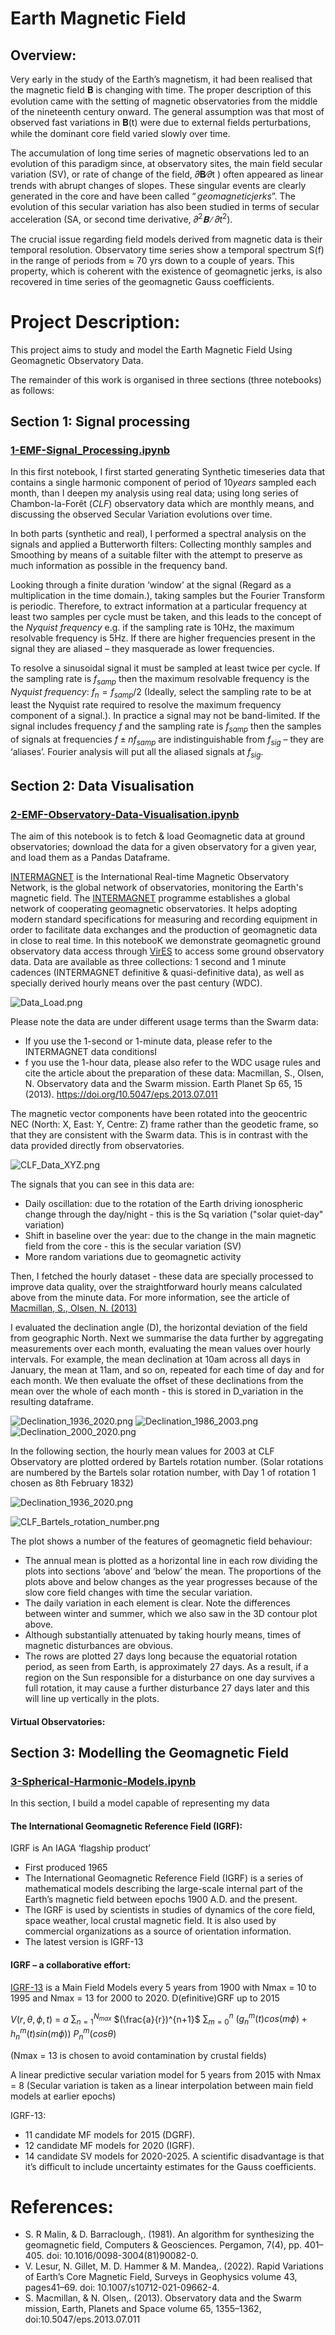 # Earth Magnetic Field
## Overview:

Very early in the study of the Earth’s magnetism, it had been realised that the magnetic field 𝐁 is changing with time. The proper description of this evolution came with the setting of magnetic observatories from the middle of the nineteenth century onward. The general assumption was that most of observed fast variations in 𝐁(t) were due to external fields perturbations, while the dominant core field varied slowly over time.

The accumulation of long time series of magnetic observations led to an evolution of this paradigm since, at observatory sites, the main field secular variation (SV), or rate of change of the field, 𝜕𝐁∕𝜕t ) often appeared as linear trends with abrupt changes of slopes. These singular events are clearly generated in the core and have been called $“geomagnetic jerks”$.
The evolution of this secular variation has also been studied in terms of secular acceleration (SA, or second time derivative, ${𝜕^2𝐁∕𝜕t^2}$).

The crucial issue regarding field models derived from magnetic data is their temporal resolution. Observatory time series show a temporal spectrum S(f) in the range of periods from ≈ 70 yrs down to a couple of years. This property, which is coherent with the existence of geomagnetic jerks, is also recovered in time series of the geomagnetic Gauss coefficients. 

# Project Description:

This project aims to study and model the Earth Magnetic Field Using Geomagnetic Observatory Data.

The remainder of this work is organised in three sections (three notebooks) as follows: 

## Section 1: Signal processing
### [1-EMF-Signal_Processing.ipynb](https://github.com/thiziriamezza/Earth-Magnetic-Field/blob/main/1-EMF-Signal_Processing.ipynb)

In this first notebook, I first started generating Synthetic timeseries data that contains a single harmonic component of period of $10 years$ sampled each month, than I deepen my analysis using real data; using long series of Chambon-la-Forêt $(CLF)$ observatory data which are monthly means, and discussing the observed Secular Variation evolutions over time.  

In both parts (synthetic and real), I performed a spectral analysis on the signals and applied a Butterworth filters: Collecting monthly samples and Smoothing by means of a suitable filter with the attempt to preserve as much information as possible in the frequency band. 

Looking through a finite duration ‘window’ at the signal (Regard as a multiplication in the time domain.), taking samples but the Fourier Transform is periodic. Therefore, to extract information at a particular frequency at least two samples per cycle must be taken, and this leads to the concept of the $Nyquist$ $frequency$ e.g. if the sampling rate is 10Hz, the maximum resolvable frequency is 5Hz. If there are higher frequencies present in the signal they are aliased – they masquerade as lower frequencies. 

To resolve a sinusoidal signal it must be sampled at least twice per cycle. If the sampling rate is $f_{samp}$ then the maximum resolvable frequency is the $Nyquist$ $frequency$: $f_n= f_{samp}/2$ (Ideally, select the sampling rate to be at least the Nyquist rate required to resolve the maximum frequency component of a signal.).
In practice a signal may not be band-limited. If the signal includes frequency $f$ and the sampling rate is $f_{samp}$ then the samples of signals at frequencies $f ± nf_{samp}$ are indistinguishable from $f_{sig}$  – they are ‘aliases’. Fourier analysis will put all the aliased signals at $f_{sig}$.


## Section 2: Data Visualisation
### [2-EMF-Observatory-Data-Visualisation.ipynb](https://github.com/thiziriamezza/Earth-Magnetic-Field/blob/main/2-EMF-Observatory-Data-Visualisation.ipynb)

The aim of this notebook is to fetch & load Geomagnetic data at ground observatories; download the data for a given observatory for a given year, and load them as a Pandas Dataframe.

[INTERMAGNET](https://intermagnet.github.io/) is the International Real-time Magnetic Observatory Network, is the global network of observatories, monitoring the Earth's magnetic field. The [INTERMAGNET](https://intermagnet.github.io/) programme establishes a global network of cooperating geomagnetic observatories. It helps adopting modern standard specifications for measuring and recording equipment in order to facilitate data exchanges and the production of geomagnetic data in close to real time. In this notebooK we demonstrate geomagnetic ground observatory data access through [VirES](https://vires.services/) to access some ground observatory data.
Data are available as three collections: 1 second and 1 minute cadences (INTERMAGNET definitive & quasi-definitive data), as well as specially derived hourly means over the past century (WDC).

![Data_Load.png](https://github.com/thiziriamezza/Earth-Magnetic-Field/blob/main/image/Data_Load.png)

Please note the data are under different usage terms than the Swarm data:
- If you use the 1-second or 1-minute data, please refer to the INTERMAGNET data conditionsI
- f you use the 1-hour data, please also refer to the WDC usage rules and cite the article about the preparation of these data:
    Macmillan, S., Olsen, N. Observatory data and the Swarm mission. Earth Planet Sp 65, 15 (2013). https://doi.org/10.5047/eps.2013.07.011

The magnetic vector components have been rotated into the geocentric NEC (North: X, East: Y, Centre: Z) frame rather than the geodetic frame, so that they are consistent with the Swarm data. This is in contrast with the data provided directly from observatories.

![CLF_Data_XYZ.png](https://github.com/thiziriamezza/Earth-Magnetic-Field/blob/main/image/CLF_Data_XYZ.png)

The signals that you can see in this data are: 
- Daily oscillation: due to the rotation of the Earth driving ionospheric change through the day/night - this is the Sq variation ("solar quiet-day" variation)
- Shift in baseline over the year: due to the change in the main magnetic field from the core - this is the secular variation (SV)
- More random variations due to geomagnetic activity

Then, I fetched the hourly dataset - these data are specially processed to improve data quality, over the straightforward hourly means calculated above from the minute data. For more information, see the article of [Macmillan, S., Olsen, N. (2013)](https://doi.org/10.5047/eps.2013.07.011)

I evaluated the declination angle (D), the horizontal deviation of the field from geographic North.
Next we summarise the data further by aggregating measurements over each month, evaluating the mean values over hourly intervals. For example, the mean declination at 10am across all days in January, the mean at 11am, and so on, repeated for each time of day and for each month. We then evaluate the offset of these declinations from the mean over the whole of each month - this is stored in D_variation in the resulting dataframe.

![Declination_1936_2020.png](https://github.com/thiziriamezza/Earth-Magnetic-Field/blob/main/image/Declination_1936_2020.png) ![Declination_1986_2003.png](https://github.com/thiziriamezza/Earth-Magnetic-Field/blob/main/image/Declination_1986_2003.png) ![Declination_2000_2020.png](https://github.com/thiziriamezza/Earth-Magnetic-Field/blob/main/image/Declination_2000_2020.png)

In the following section, the hourly mean values for 2003 at CLF Observatory are plotted ordered by Bartels rotation number. (Solar rotations are numbered by the Bartels solar rotation number, with Day 1 of rotation 1 chosen as 8th February 1832)

![Declination_1936_2020.png](https://github.com/thiziriamezza/Earth-Magnetic-Field/blob/main/image/Declination_1936_2020.png,https://github.com/thiziriamezza/Earth-Magnetic-Field/blob/main/image/Declination_1986_2003.png,https://github.com/thiziriamezza/Earth-Magnetic-Field/blob/main/image/Declination_2000_2020.png)


![CLF_Bartels_rotation_number.png](https://github.com/thiziriamezza/Earth-Magnetic-Field/blob/main/image/CLF_Bartels_rotation_number.png)

The plot shows a number of the features of geomagnetic field behaviour:
- The annual mean is plotted as a horizontal line in each row dividing the plots into sections ‘above’ and ‘below’ the mean. The proportions of the plots above and below changes as the year progresses because of the slow core field changes with time the secular variation.
- The daily variation in each element is clear. Note the differences between winter and summer, which we also saw in the 3D contour plot above.
- Although substantially attenuated by taking hourly means, times of magnetic disturbances are obvious.
- The rows are plotted 27 days long because the equatorial rotation period, as seen from Earth, is approximately 27 days. As a result, if a region on the Sun responsible for a disturbance on one day survives a full rotation, it may cause a further disturbance 27 days later and this will line up vertically in the plots. 
















#### Virtual Observatories:





## Section 3: Modelling the Geomagnetic Field
### [3-Spherical-Harmonic-Models.ipynb](https://github.com/thiziriamezza/Earth-Magnetic-Field/blob/main/3-Spherical-Harmonic-Models%20.ipynb)

In this section, I build a model capable of representing my data

#### The International Geomagnetic Reference Field (IGRF):
IGRF is An IAGA ‘flagship product’
- First produced 1965
- The International Geomagnetic Reference Field (IGRF) is a series of mathematical models describing the large-scale internal part of the Earth’s magnetic field between epochs 1900 A.D. and the present.
- The IGRF is used by scientists in studies of dynamics of the core field, space weather, local crustal magnetic field. It is also used by commercial organizations as a source of orientation information.
- The latest version is IGRF-13

#### IGRF – a collaborative effort:

[IGRF-13](https://www.ngdc.noaa.gov/IAGA/vmod/igrf.html) is a Main Field Models every 5 years from 1900 with Nmax = 10 to 1995 and Nmax = 13 for 2000 to 2020. D(efinitive)GRF up to 2015

$V(r,\theta,\phi,t)$ = $a$ $\sum_{n=1}{^{N_{max}}}$ $(\frac{a}{r})^{n+1}$ $\sum_{m=0}{^n}$ $( g^m_n (t) cos(m\phi) + h^m_n (t) sin(m\phi) )$ $P^m_n (cos\theta)$

(Nmax = 13 is chosen to avoid contamination by crustal fields)

A linear predictive secular variation model for 5 years from 2015 with Nmax = 8 (Secular variation is taken as a linear interpolation between main field models at earlier epochs)

IGRF-13:
- 11 candidate MF models for 2015 (DGRF).
- 12 candidate MF models for 2020 (IGRF).
- 14 candidate SV models for 2020-2025.
A scientific disadvantage is that it’s difficult to include uncertainty estimates for the Gauss coefficients.



# References:
- S. R Malin,  & D. Barraclough,. (1981). An algorithm for synthesizing the geomagnetic field, Computers & Geosciences. Pergamon, 7(4), pp. 401–405. doi: 10.1016/0098-3004(81)90082-0.
- V. Lesur, N. Gillet, M. D. Hammer & M. Mandea,. (2022). Rapid Variations of Earth’s Core Magnetic Field, Surveys in Geophysics volume 43, pages41–69. doi: 10.1007/s10712-021-09662-4.
- S. Macmillan, & N. Olsen,. (2013). Observatory data and the Swarm mission,  Earth, Planets and Space volume 65, 1355–1362, doi:10.5047/eps.2013.07.011
